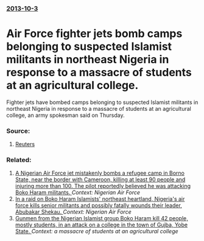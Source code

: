 ### [2013-10-3](/news/2013/10/3/index.md)

# Air Force fighter jets bomb camps belonging to suspected Islamist militants in northeast Nigeria in response to a massacre of students at an agricultural college. 

Fighter jets have bombed camps belonging to suspected Islamist militants in northeast Nigeria in response to a massacre of students at an agricultural college, an army spokesman said on Thursday.


### Source:

1. [Reuters](http://www.reuters.com/article/2013/10/03/us-nigeria-violence-idUSBRE9920HZ20131003)

### Related:

1. [A Nigerian Air Force jet mistakenly bombs a refugee camp in Borno State, near the border with Cameroon, killing at least 90 people and injuring more than 100. The pilot reportedly believed he was attacking Boko Haram militants. ](/news/2017/01/17/a-nigerian-air-force-jet-mistakenly-bombs-a-refugee-camp-in-borno-state-near-the-border-with-cameroon-killing-at-least-90-people-and-injur.md) _Context: Nigerian Air Force_
2. [In a raid on Boko Haram Islamists' northeast heartland, Nigeria's air force kills senior militants and possibly fatally wounds their leader, Abubakar Shekau. ](/news/2016/08/23/in-a-raid-on-boko-haram-islamists-northeast-heartland-nigeriaas-air-force-kills-senior-militants-and-possibly-fatally-wounds-their-leade.md) _Context: Nigerian Air Force_
3. [Gunmen from the Nigerian Islamist group Boko Haram kill 42 people, mostly students, in an attack on a college in the town of Gujba, Yobe State. ](/news/2013/09/29/gunmen-from-the-nigerian-islamist-group-boko-haram-kill-42-people-mostly-students-in-an-attack-on-a-college-in-the-town-of-gujba-yobe-sta.md) _Context: a massacre of students at an agricultural college_
